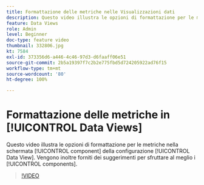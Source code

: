 ```yaml
---
title: Formattazione delle metriche nelle Visualizzazioni dati
description: Questo video illustra le opzioni di formattazione per le metriche nella schermata dei componenti della configurazione Visualizzazione dati. Vengono inoltre forniti suggerimenti per sfruttare al meglio i componenti.
feature: Data Views
role: Admin
level: Beginner
doc-type: feature video
thumbnail: 332806.jpg
kt: 7584
exl-id: 373356d6-a446-4c46-97d3-d6faaff06e51
source-git-commit: 2b5a19397f7c2b2e775fbd5d724205922ad76f15
workflow-type: tm+mt
source-wordcount: '80'
ht-degree: 100%

---
```


# Formattazione delle metriche in [!UICONTROL Data Views]

Questo video illustra le opzioni di formattazione per le metriche nella schermata [!UICONTROL component] della configurazione [!UICONTROL Data View]. Vengono inoltre forniti dei suggerimenti per sfruttare al meglio i [!UICONTROL components].

>[!VIDEO](https://video.tv.adobe.com/v/332806/?quality=12&learn=on)
